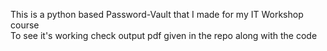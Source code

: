 This is a python based Password-Vault that I made for my IT Workshop course <Br>
To see it's working check output pdf given in the repo along with the code
